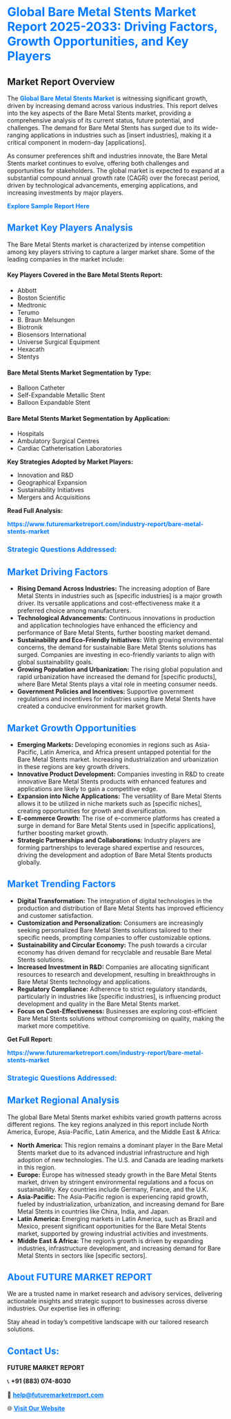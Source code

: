 <h1 style="color: #007BFF;">Global Bare Metal Stents Market Report 2025-2033: Driving Factors, Growth Opportunities, and Key Players</h1>

<section id="overview">
<h2>Market Report Overview</h2>
<p>The <a href="https://www.futuremarketreport.com/industry-report/bare-metal-stents-market" style="color: #007BFF; text-decoration: none;"><strong>Global Bare Metal Stents Market</strong></a> is witnessing significant growth, driven by increasing demand across various industries. This report delves into the key aspects of the Bare Metal Stents market, providing a comprehensive analysis of its current status, future potential, and challenges. The demand for Bare Metal Stents has surged due to its wide-ranging applications in industries such as [insert industries], making it a critical component in modern-day [applications].</p>
<p>As consumer preferences shift and industries innovate, the Bare Metal Stents market continues to evolve, offering both challenges and opportunities for stakeholders. The global market is expected to expand at a substantial compound annual growth rate (CAGR) over the forecast period, driven by technological advancements, emerging applications, and increasing investments by major players.</p>
</section>

<section id="overview">
<p><a href="https://www.futuremarketreport.com/request-sample/reportId=87020" style="color: #007BFF; text-decoration: none;"><strong>Explore Sample Report Here</strong></a></p>
</section>

<section id="key-players">
<h2 style="color: #007BFF;">Market Key Players Analysis</h2>
<p>The Bare Metal Stents market is characterized by intense competition among key players striving to capture a larger market share. Some of the leading companies in the market include:</p>
<h4>Key Players Covered in the Bare Metal Stents Report:</h4>
<ul><li>Abbott</li><li>Boston Scientific</li><li>Medtronic</li><li>Terumo</li><li>B. Braun Melsungen</li><li>Biotronik</li><li>Biosensors International</li><li>Universe Surgical Equipment</li><li>Hexacath</li><li>Stentys</li></ul>
<h4>Bare Metal Stents Market Segmentation by Type:</h4>
<ul><li>Balloon Catheter</li><li>Self-Expandable Metallic Stent</li><li>Balloon Expandable Stent</li></ul>

<h4>Bare Metal Stents Market Segmentation by Application:</h4>
<ul><li>Hospitals</li><li>Ambulatory Surgical Centres</li><li>Cardiac Catheterisation Laboratories</li></ul>
<p><strong>Key Strategies Adopted by Market Players:</strong></p>
<ul>
<li>Innovation and R&D</li>
<li>Geographical Expansion</li>
<li>Sustainability Initiatives</li>
<li>Mergers and Acquisitions</li>
</ul>
</section>

<section>
<p><strong>Read Full Analysis: </strong></p><a href="https://www.futuremarketreport.com/industry-report/bare-metal-stents-market" style="color: #007BFF; text-decoration: none;"><strong>https://www.futuremarketreport.com/industry-report/bare-metal-stents-market</strong></a>
<h3 style="color: #007BFF;">Strategic Questions Addressed:</h3>
</section>

<section id="driving-factors">
<h2 style="color: #007BFF;">Market Driving Factors</h2>
<ul>
<li><strong>Rising Demand Across Industries:</strong> The increasing adoption of Bare Metal Stents in industries such as [specific industries] is a major growth driver. Its versatile applications and cost-effectiveness make it a preferred choice among manufacturers.</li>
<li><strong>Technological Advancements:</strong> Continuous innovations in production and application technologies have enhanced the efficiency and performance of Bare Metal Stents, further boosting market demand.</li>
<li><strong>Sustainability and Eco-Friendly Initiatives:</strong> With growing environmental concerns, the demand for sustainable Bare Metal Stents solutions has surged. Companies are investing in eco-friendly variants to align with global sustainability goals.</li>
<li><strong>Growing Population and Urbanization:</strong> The rising global population and rapid urbanization have increased the demand for [specific products], where Bare Metal Stents plays a vital role in meeting consumer needs.</li>
<li><strong>Government Policies and Incentives:</strong> Supportive government regulations and incentives for industries using Bare Metal Stents have created a conducive environment for market growth.</li>
</ul>
</section>

<section id="growth-opportunities">
<h2 style="color: #007BFF;">Market Growth Opportunities</h2>
<ul>
<li><strong>Emerging Markets:</strong> Developing economies in regions such as Asia-Pacific, Latin America, and Africa present untapped potential for the Bare Metal Stents market. Increasing industrialization and urbanization in these regions are key growth drivers.</li>
<li><strong>Innovative Product Development:</strong> Companies investing in R&D to create innovative Bare Metal Stents products with enhanced features and applications are likely to gain a competitive edge.</li>
<li><strong>Expansion into Niche Applications:</strong> The versatility of Bare Metal Stents allows it to be utilized in niche markets such as [specific niches], creating opportunities for growth and diversification.</li>
<li><strong>E-commerce Growth:</strong> The rise of e-commerce platforms has created a surge in demand for Bare Metal Stents used in [specific applications], further boosting market growth.</li>
<li><strong>Strategic Partnerships and Collaborations:</strong> Industry players are forming partnerships to leverage shared expertise and resources, driving the development and adoption of Bare Metal Stents products globally.</li>
</ul>
</section>

<section id="trending-factors">
<h2 style="color: #007BFF;">Market Trending Factors</h2>
<ul>
<li><strong>Digital Transformation:</strong> The integration of digital technologies in the production and distribution of Bare Metal Stents has improved efficiency and customer satisfaction.</li>
<li><strong>Customization and Personalization:</strong> Consumers are increasingly seeking personalized Bare Metal Stents solutions tailored to their specific needs, prompting companies to offer customizable options.</li>
<li><strong>Sustainability and Circular Economy:</strong> The push towards a circular economy has driven demand for recyclable and reusable Bare Metal Stents solutions.</li>
<li><strong>Increased Investment in R&D:</strong> Companies are allocating significant resources to research and development, resulting in breakthroughs in Bare Metal Stents technology and applications.</li>
<li><strong>Regulatory Compliance:</strong> Adherence to strict regulatory standards, particularly in industries like [specific industries], is influencing product development and quality in the Bare Metal Stents market.</li>
<li><strong>Focus on Cost-Effectiveness:</strong> Businesses are exploring cost-efficient Bare Metal Stents solutions without compromising on quality, making the market more competitive.</li>
</ul>
</section>

<section>
<p><strong>Get Full Report: </strong></p><a href="https://www.futuremarketreport.com/industry-report/bare-metal-stents-market" style="color: #007BFF; text-decoration: none;"><strong>https://www.futuremarketreport.com/industry-report/bare-metal-stents-market</strong></a>
<h3 style="color: #007BFF;">Strategic Questions Addressed:</h3>
</section>


<section id="regional-analysis">
<h2 style="color: #007BFF;">Market Regional Analysis</h2>
<p>The global Bare Metal Stents market exhibits varied growth patterns across different regions. The key regions analyzed in this report include North America, Europe, Asia-Pacific, Latin America, and the Middle East & Africa:</p>
<ul>
<li><strong>North America:</strong> This region remains a dominant player in the Bare Metal Stents market due to its advanced industrial infrastructure and high adoption of new technologies. The U.S. and Canada are leading markets in this region.</li>
<li><strong>Europe:</strong> Europe has witnessed steady growth in the Bare Metal Stents market, driven by stringent environmental regulations and a focus on sustainability. Key countries include Germany, France, and the U.K.</li>
<li><strong>Asia-Pacific:</strong> The Asia-Pacific region is experiencing rapid growth, fueled by industrialization, urbanization, and increasing demand for Bare Metal Stents in countries like China, India, and Japan.</li>
<li><strong>Latin America:</strong> Emerging markets in Latin America, such as Brazil and Mexico, present significant opportunities for the Bare Metal Stents market, supported by growing industrial activities and investments.</li>
<li><strong>Middle East & Africa:</strong> The region’s growth is driven by expanding industries, infrastructure development, and increasing demand for Bare Metal Stents in sectors like [specific sectors].</li>
</ul>
</section>

<footer>
<h2 style="color: #007BFF;">About FUTURE MARKET REPORT</h2>
<p>We are a trusted name in market research and advisory services, delivering actionable insights and strategic support to businesses across diverse industries. Our expertise lies in offering:</p>

<p>Stay ahead in today’s competitive landscape with our tailored research solutions.</p>

<h2 style="color: #007BFF;">Contact Us:</h2>
<p><strong>FUTURE MARKET REPORT</strong></p>
<p>📞 <strong>+91 (883) 074-8030</strong></p>
<p>📧 <strong><a href="mailto:help@futuremarketreport.com" style="color: #007BFF;">help@futuremarketreport.com</a></strong></p>
<p>🌐 <strong><a href="https://www.futuremarketreport.com/" style="color: #007BFF;">Visit Our Website</a></strong></p>
</footer>
